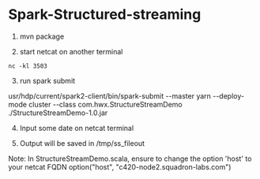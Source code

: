 # Spark-Structured-streaming

1) mvn package

2) start netcat on another terminal

```
nc -kl 3503
```

3) run spark submit

usr/hdp/current/spark2-client/bin/spark-submit --master yarn --deploy-mode cluster  --class com.hwx.StructureStreamDemo ./StructureStreamDemo-1.0.jar

4) Input some date on netcat terminal

5) Output will be saved in /tmp/ss_fileout


Note: In StructureStreamDemo.scala, ensure to change the option 'host' to your  netcat FQDN
option("host", "c420-node2.squadron-labs.com")